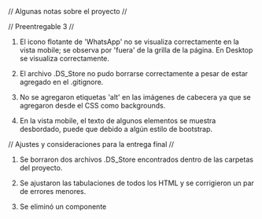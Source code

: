 // Algunas notas sobre el proyecto //

// Preentregable 3 //

1. El icono flotante de 'WhatsApp' no se visualiza correctamente en la vista mobile; se observa por 'fuera' de la grilla de la página. En Desktop se visualiza correctamente.

2. El archivo .DS_Store no pudo borrarse correctamente a pesar de estar agregado en el .gitignore.

3. No se agregaron etiquetas 'alt' en las imágenes de cabecera ya que se agregaron desde el CSS como backgrounds.

4. En la vista mobile, el texto de algunos elementos se muestra desbordado, puede que debido a algún estilo de bootstrap.

// Ajustes y consideraciones para la entrega final //

1. Se borraron dos archivos .DS_Store encontrados dentro de las carpetas del proyecto.

2. Se ajustaron las tabulaciones de todos los HTML y se corrigieron un par de errores menores.

3. Se eliminó un componente <style> que estaba suelto y sin uso en los HTML.

4. Se agregaron dos etiquetas para ayudar al posicionamiento SEO.

6. Se intentó ajustar el botón de Whatsapp para mobile, pero sigue mostrándose por fuera de la página. De acuerdo a una breve investigación, esto puede deberse a un bug del Z-index en mobile.

7. Se ajustó el <title> del archivo index para ayudar al posicionamiento SEO.

8. Se ajustó el elemento <div class='logo'> que tenía un tag vacío y se le agregó el enlace a la página de inicio.